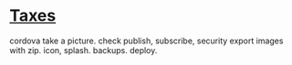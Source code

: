 # [Taxes](tax-writeoffs.meteor.com)

cordova take a picture.
check publish, subscribe, security
export images with zip.
icon, splash.
backups.
deploy.
